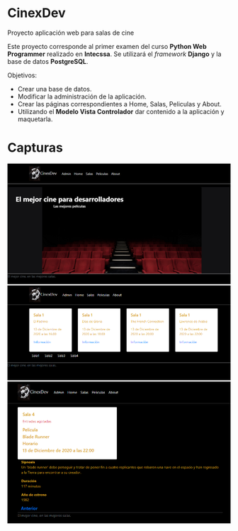 # CinexDev

Proyecto aplicación web para salas de cine

Este proyecto corresponde al primer examen del curso **Python Web Programmer** realizado en **Intecssa**.
Se utilizará el *framework* **Django** y la base de datos **PostgreSQL**.

Objetivos:
* Crear una base de datos.
* Modificar la administración de la aplicación.
* Crear las páginas correspondientes a Home, Salas, Peliculas y About.
* Utilizando el **Modelo Vista Controlador** dar contenido a la aplicación y maquetarla.

# Capturas
![](cine/img/cine1.png)
![](cine/img/cine2.png)
![](cine/img/cine3.png)